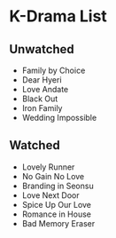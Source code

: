 # K-Drama List

## Unwatched
- Family by Choice
- Dear Hyeri
- Love Andate
- Black Out
- Iron Family
- Wedding Impossible

## Watched
- Lovely Runner
- No Gain No Love
- Branding in Seonsu
- Love Next Door
- Spice Up Our Love
- Romance in House
- Bad Memory Eraser
